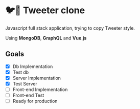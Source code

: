 # 🐦🎉 Tweeter clone

Javascript full stack application, trying to copy Tweeter style.

Using **MongoDB**, **GraphQL** and **Vue.js**

## Goals

* [x] Db Implementation
* [x] Test db
* [x] Server Implementation
* [x] Test Server
* [ ] Front-end Implementation
* [ ] Front-end Test
* [ ] Ready for production
